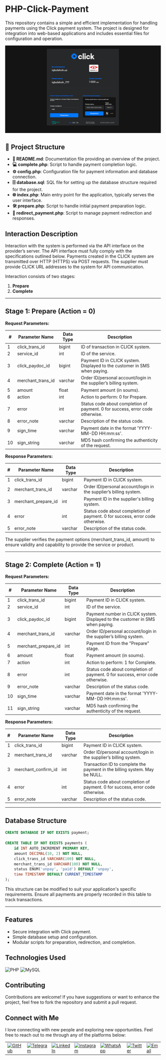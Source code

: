 # PHP-Click-Payment

This repository contains a simple and efficient implementation for handling payments using the Click payment system. The project is designed for integration into web-based applications and includes essential files for configuration and operation.

![Payment Workflow](images/payment.png)

## 📂 Project Structure

- **📄 README.md**: Documentation file providing an overview of the project.
- **💻 complete.php**: Script to handle payment completion logic.
- **⚙️ config.php**: Configuration file for payment information and database connection.
- **🗄️ database.sql**: SQL file for setting up the database structure required for the project.
- **🌐 index.php**: Main entry point for the application, typically serves the user interface.
- **🛠️ prepare.php**: Script to handle initial payment preparation logic.
- **🔄 redirect_payment.php**: Script to manage payment redirection and responses.

## Interaction Description

Interaction with the system is performed via the API interface on the provider’s server. The API interface must fully comply with the specifications outlined below. Payments created in the CLICK system are transmitted over HTTP (HTTPS) via POST requests. The supplier must provide CLICK URL addresses to the system for API communication.

Interaction consists of two stages:

1. **Prepare**
2. **Complete**

 ---

## Stage 1: Prepare (Action = 0)

**Request Parameters:**

| #  | Parameter Name      | Data Type  | Description                                                                                   |
|----|---------------------|------------|-----------------------------------------------------------------------------------------------|
| 1  | click_trans_id      | bigint     | ID of transaction in CLICK system.                                                           |
| 2  | service_id          | int        | ID of the service.                                                                            |
| 3  | click_paydoc_id     | bigint     | Payment ID in CLICK system. Displayed to the customer in SMS when paying.                    |
| 4  | merchant_trans_id   | varchar    | Order ID/personal account/login in the supplier’s billing system.                            |
| 5  | amount              | float      | Payment amount (in soums).                                                                   |
| 6  | action              | int        | Action to perform: 0 for Prepare.                                                            |
| 7  | error               | int        | Status code about completion of payment. 0 for success, error code otherwise.               |
| 8  | error_note          | varchar    | Description of the status code.                                                              |
| 9  | sign_time           | varchar    | Payment date in the format 'YYYY-MM-DD HH:mm:ss'.                                            |
| 10 | sign_string         | varchar    | MD5 hash confirming the authenticity of the request.                                         |

**Response Parameters:**

| #  | Parameter Name        | Data Type  | Description                                                                                   |
|----|-----------------------|------------|-----------------------------------------------------------------------------------------------|
| 1  | click_trans_id        | bigint     | Payment ID in CLICK system.                                                                  |
| 2  | merchant_trans_id     | varchar    | Order ID/personal account/login in the supplier’s billing system.                            |
| 3  | merchant_prepare_id   | int        | Payment ID in the supplier's billing system.                                                 |
| 4  | error                 | int        | Status code about completion of payment. 0 for success, error code otherwise.               |
| 5  | error_note            | varchar    | Description of the status code.                                                              |

The supplier verifies the payment options (merchant_trans_id, amount) to ensure validity and capability to provide the service or product.

---

## Stage 2: Complete (Action = 1)

**Request Parameters:**

| #  | Parameter Name        | Data Type  | Description                                                                                   |
|----|-----------------------|------------|-----------------------------------------------------------------------------------------------|
| 1  | click_trans_id        | bigint     | Payment ID in CLICK system.                                                                  |
| 2  | service_id            | int        | ID of the service.                                                                            |
| 3  | click_paydoc_id       | bigint     | Payment number in CLICK system. Displayed to the customer in SMS when paying.                |
| 4  | merchant_trans_id     | varchar    | Order ID/personal account/login in the supplier’s billing system.                            |
| 5  | merchant_prepare_id   | int        | Payment ID from the "Prepare" stage.                                                        |
| 6  | amount                | float      | Payment amount (in soums).                                                                   |
| 7  | action                | int        | Action to perform: 1 for Complete.                                                          |
| 8  | error                 | int        | Status code about completion of payment. 0 for success, error code otherwise.               |
| 9  | error_note            | varchar    | Description of the status code.                                                              |
| 10 | sign_time             | varchar    | Payment date in the format 'YYYY-MM-DD HH:mm:ss'.                                            |
| 11 | sign_string           | varchar    | MD5 hash confirming the authenticity of the request.                                         |

**Response Parameters:**

| #  | Parameter Name        | Data Type  | Description                                                                                   |
|----|-----------------------|------------|-----------------------------------------------------------------------------------------------|
| 1  | click_trans_id        | bigint     | Payment ID in CLICK system.                                                                  |
| 2  | merchant_trans_id     | varchar    | Order ID/personal account/login in the supplier’s billing system.                            |
| 3  | merchant_confirm_id   | int        | Transaction ID to complete the payment in the billing system. May be NULL.                   |
| 4  | error                 | int        | Status code about completion of payment. 0 for success, error code otherwise.               |
| 5  | error_note            | varchar    | Description of the status code.                                                              |

---

## Database Structure

```sql
CREATE DATABASE IF NOT EXISTS payment;

CREATE TABLE IF NOT EXISTS payments (
    id INT AUTO_INCREMENT PRIMARY KEY,
    amount DECIMAL(10, 2) NOT NULL,
    click_trans_id VARCHAR(100) NOT NULL,
    merchant_trans_id VARCHAR(100) NOT NULL,
    status ENUM('unpay', 'paid') DEFAULT 'unpay',
    time TIMESTAMP DEFAULT CURRENT_TIMESTAMP
);
```

This structure can be modified to suit your application's specific requirements. Ensure all payments are properly recorded in this table to track transactions.

---

## Features

- Secure integration with Click payment.
- Simple database setup and configuration.
- Modular scripts for preparation, redirection, and completion.

## Technologies Used
<div style="display: flex; flex-wrap: wrap; gap: 5px;">
    <img src="https://img.shields.io/badge/PHP-%23777BB4.svg?style=for-the-badge&logo=php&logoColor=white" alt="PHP">
    <img src="https://img.shields.io/badge/MySQL-%234479A1.svg?style=for-the-badge&logo=mysql&logoColor=white"
        alt="MySQL">
</div>

## Contributing

Contributions are welcome! If you have suggestions or want to enhance the project, feel free to fork the repository and
submit a pull request.


## Connect with Me

I love connecting with new people and exploring new opportunities. Feel free to reach out to me through any of the
platforms below:

<table>
  <tr>
    <td>
      <a href="https://github.com/iqbolshoh">
        <img
          src="https://raw.githubusercontent.com/rahuldkjain/github-profile-readme-generator/master/src/images/icons/Social/github.svg"
          height="48" width="48" alt="GitHub" />
      </a>
    </td>
    <td>
      <a href="https://t.me/iqbolshoh_777">
        <img
          src="https://github.com/gayanvoice/github-active-users-monitor/blob/master/public/images/icons/telegram.svg"
          height="48" width="48" alt="Telegram" />
      </a>
    </td>
    <td>
      <a href="https://www.linkedin.com/in/iiqbolshoh/">
        <img
          src="https://github.com/gayanvoice/github-active-users-monitor/blob/master/public/images/icons/linkedin.svg"
          height="48" width="48" alt="LinkedIn" />
      </a>
    </td>
    <td>
      <a href="https://instagram.com/iqbolshoh_777" target="blank"><img align="center"
          src="https://raw.githubusercontent.com/rahuldkjain/github-profile-readme-generator/master/src/images/icons/Social/instagram.svg"
          alt="instagram" height="48" width="48" /></a>
    </td>
    <td>
      <a href="https://wa.me/qr/22PVFQSMQQX4F1">
        <img
          src="https://github.com/gayanvoice/github-active-users-monitor/blob/master/public/images/icons/whatsapp.svg"
          height="48" width="48" alt="WhatsApp" />
      </a>
    </td>
    <td>
      <a href="https://x.com/iqbolshoh_777">
        <img src="https://img.shields.io/badge/X-000000?style=for-the-badge&logo=x&logoColor=white" height="48"
          width="48" alt="Twitter" />
      </a>
    </td>
    <td>
      <a href="mailto:iilhomjonov777@gmail.com">
        <img src="https://github.com/gayanvoice/github-active-users-monitor/blob/master/public/images/icons/gmail.svg"
          height="48" width="48" alt="Email" />
      </a>
    </td>
  </tr>
</table>
